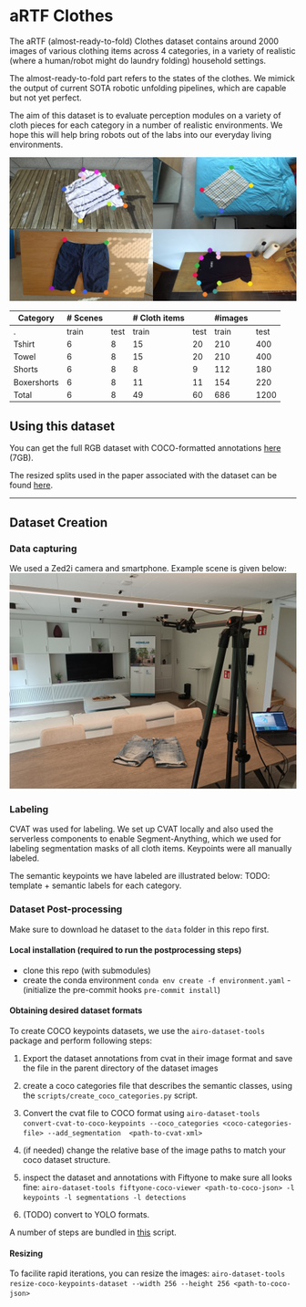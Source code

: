 # aRTF Clothes
The aRTF (almost-ready-to-fold) Clothes dataset contains around 2000 images of various clothing items across 4 categories, in a variety of realistic (where a human/robot might do laundry folding) household settings.

The almost-ready-to-fold part refers to the states of the clothes. We mimick the output of current SOTA robotic unfolding pipelines, which are capable but not yet perfect.

The aim of this dataset is to evaluate perception modules on a variety of cloth pieces for each category in a number of realistic environments. We hope this will help bring robots out of the labs into our everyday living environments.



![](docs/images/examples.png)



Category| # Scenes| | # Cloth items| | #images| |
---|---|---|---|---|---|---|
. | train | test | train | test | train | test
Tshirt  | 6 |8 |  15| 20 | 210 | 400
Towel  | 6 |8 |  15| 20 | 210 | 400
Shorts | 6 | 8 | 8 | 9 | 112 | 180
Boxershorts | 6 | 8 | 11 | 11 | 154 | 220
Total |  6 | 8 | 49 |60 | 686 | 1200






## Using this dataset

You can get the full RGB dataset with COCO-formatted annotations [here](https://cloud.ilabt.imec.be/index.php/s/ezqASWNLmEEcocQ/download/aRTFClothes-rgb.zip) (7GB).

The resized splits used in the paper associated with the dataset can be found [here](https://cloud.ilabt.imec.be/index.php/apps/files/?dir=/Datasets/RTFClothes/synthetic-cloth-paper&fileid=1150006524).

----
## Dataset Creation

### Data capturing
We used a Zed2i camera and smartphone. Example scene is given below:
![](docs/images/capture-homelab.jpg)
### Labeling
CVAT was used for labeling. We set up CVAT locally and also used the serverless components to enable Segment-Anything, which we used for labeling segmentation masks of all cloth items. Keypoints were all manually labeled.

The semantic keypoints we have labeled are illustrated below:
TODO: template + semantic labels for each category.


### Dataset Post-processing
Make sure to download  he dataset to the `data` folder in this repo first.

#### Local installation (required to run the postprocessing steps)

- clone this repo (with submodules)
- create the conda environment `conda env create -f environment.yaml`
-(initialize the pre-commit hooks `pre-commit install`)


#### Obtaining desired dataset formats

To create COCO keypoints datasets, we use the `airo-dataset-tools` package and perform following steps:

1. Export the dataset annotations from cvat in their image format and save the file in the parent directory of the dataset images
2. create a coco categories file that describes the semantic classes, using the `scripts/create_coco_categories.py` script.

2. Convert the cvat file to COCO format using `airo-dataset-tools convert-cvat-to-coco-keypoints --coco_categories <coco-categories-file> --add_segmentation  <path-to-cvat-xml> `
3. (if needed) change the relative base of the image paths to match your coco dataset structure.
4. inspect the dataset and annotations with Fiftyone to make sure all looks fine: `airo-dataset-tools fiftyone-coco-viewer <path-to-coco-json> -l keypoints -l segmentations -l detections`


5. (TODO) convert to YOLO formats.

A number of steps are bundled in [this](artf_clothes/scripts/create_coco_dataset.py) script.


#### Resizing
To facilite rapid iterations, you can resize the images: `airo-dataset-tools resize-coco-keypoints-dataset --width 256 --height 256 <path-to-coco-json>`



